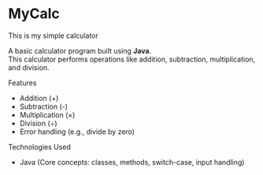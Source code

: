# MyCalc
This is my simple calculator

A basic calculator program built using **Java**.  
This calculator performs operations like addition, subtraction, multiplication, and division.  


Features
- Addition (+)
- Subtraction (-)
- Multiplication (×)
- Division (÷)
- Error handling (e.g., divide by zero)

Technologies Used
- Java (Core concepts: classes, methods, switch-case, input handling)

